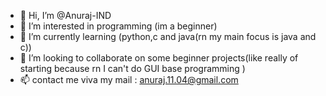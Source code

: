 - 👋 Hi, I’m @Anuraj-IND
- 👀 I’m interested in programming (im a beginner)
- 🌱 I’m currently learning (python,c and java(rn my main focus is java and c))
- 💞️ I’m looking to collaborate on some beginner projects(like really of starting because rn I can't do GUI base programming )
- 📫 contact me viva my mail : anuraj.11.04@gmail.com

<!---
Anuraj-IND/Anuraj-IND is a ✨ special ✨ repository because its `README.md` (this file) appears on your GitHub profile.
You can click the Preview link to take a look at your changes.
--->

